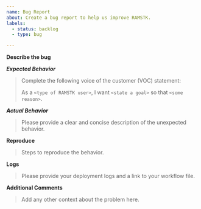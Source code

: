```yaml
---
name: Bug Report
about: Create a bug report to help us improve RAMSTK.
labels:
  - status: backlog
  - type: bug

---
```


**Describe the bug**

***Expected Behavior***

> Complete the following voice of the customer (VOC) statement:
>
> As a `<type of RAMSTK user>`, I want `<state a goal>` so that `<some reason>`.

***Actual Behavior***

> Please provide a clear and concise description of the unexpected behavior.

**Reproduce**

> Steps to reproduce the behavior.

**Logs**

> Please provide your deployment logs and a link to your workflow file.

**Additional Comments**

> Add any other context about the problem here.
